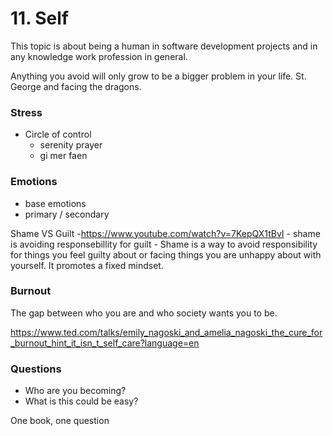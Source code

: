 # 11. Self

This topic is about being a human in software development projects and in any knowledge work profession in general.


Anything you avoid will only grow to be a bigger problem in your life. St. George and facing the dragons.
### Stress
- Circle of control
    - serenity prayer
    - gi mer faen


### Emotions
- base emotions
- primary / secondary 

Shame VS Guilt -https://www.youtube.com/watch?v=7KepQX1tBvI 
    - shame is avoiding responsebillity for guilt
    - Shame is a way to avoid responsibility for things you feel guilty about or facing things you are unhappy about with yourself. It promotes a fixed mindset.

### Burnout

The gap between who you are and who society wants you to be.

https://www.ted.com/talks/emily_nagoski_and_amelia_nagoski_the_cure_for_burnout_hint_it_isn_t_self_care?language=en

### Questions
- Who are you becoming?
- What is this could be easy?

One book, one question